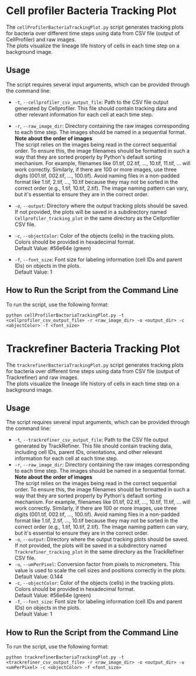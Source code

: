 # Cell profiler Bacteria Tracking Plot

The `cellProfilerBacteriaTrackingPlot.py` script generates tracking plots for bacteria over different time steps using data from CSV file (output of CellProfiler) and raw images. </br>
The plots visualize the lineage life history of cells in each time step on a background image.

## Usage
The script requires several input arguments, which can be provided through the command line:
- `-t`, `--cellprofiler_csv_output_file`:
Path to the CSV file output generated by Cellprofiler. This file should contain tracking data and other relevant information for each cell at each time step.
- `-r`, `--raw_image_dir`:
Directory containing the raw images corresponding to each time step. The images should be named in a sequential format.</br>
<b>Note about the order of images</b></br>
The script relies on the images being read in the correct sequential order. To ensure this, the image filenames should be formatted in such a way that they are sorted properly by Python's default sorting mechanism. For example, filenames like 01.tif, 02.tif, ..., 10.tif, 11.tif, ... will work correctly. Similarly, if there are 100 or more images, use three digits (001.tif, 002.tif, ..., 100.tif). Avoid naming files in a non-padded format like 1.tif, 2.tif, ..., 10.tif because they may not be sorted in the correct order (e.g., 1.tif, 10.tif, 2.tif). The image naming pattern can vary, but it's essential to ensure they are in the correct order.

- `-o`, `--output`:
Directory where the output tracking plots should be saved. If not provided, the plots will be saved in a subdirectory named `Cellprofiler_tracking_plot` in the same directory as the Cellprofiler CSV file.
- `-c`, `--objectColor`:
Color of the objects (cells) in the tracking plots. Colors should be provided in hexadecimal format.</br>
Default Value: #56e64e (green)
- `-f`, `--font_size`:
Font size for labeling information (cell IDs and parent IDs) on objects in the plots.</br>
Default Value: 1

## How to Run the Script from the Command Line
To run the script, use the following format:</br>
```
python cellProfilerBacteriaTrackingPlot.py -t <cellprofiler_csv_output_file> -r <raw_image_dir> -o <output_dir> -c <objectColor> -f <font_size>
```


# Trackrefiner Bacteria Tracking Plot
The `trackrefinerBacteriaTrackingPlot.py` script generates tracking plots for bacteria over different time steps using data from CSV file (output of Trackrefiner) and raw images. </br>
The plots visualize the lineage life history of cells in each time step on a background image.

## Usage
The script requires several input arguments, which can be provided through the command line:
- `-t`, `--trackrefiner_csv_output_file`:
Path to the CSV file output generated by TrackRefiner. This file should contain tracking data, including cell IDs, parent IDs, orientations, and other relevant information for each cell at each time step.
- `-r`, `--raw_image_dir`:
Directory containing the raw images corresponding to each time step. The images should be named in a sequential format.</br>
<b>Note about the order of images</b></br>
The script relies on the images being read in the correct sequential order. To ensure this, the image filenames should be formatted in such a way that they are sorted properly by Python's default sorting mechanism. For example, filenames like 01.tif, 02.tif, ..., 10.tif, 11.tif, ... will work correctly. Similarly, if there are 100 or more images, use three digits (001.tif, 002.tif, ..., 100.tif). Avoid naming files in a non-padded format like 1.tif, 2.tif, ..., 10.tif because they may not be sorted in the correct order (e.g., 1.tif, 10.tif, 2.tif). The image naming pattern can vary, but it's essential to ensure they are in the correct order.
- `-o`, `--output`:
Directory where the output tracking plots should be saved. If not provided, the plots will be saved in a subdirectory named `Trackrefiner_tracking_plot` in the same directory as the TrackRefiner CSV file.
- `-u`, `--umPerPixel`:
Conversion factor from pixels to micrometers. This value is used to scale the cell sizes and positions correctly in the plots.</br>
Default Value: 0.144
- `-c`, `--objectColor`:
Color of the objects (cells) in the tracking plots. Colors should be provided in hexadecimal format.</br>
Default Value: #56e64e (green)
- `-f`, `--font_size`:
Font size for labeling information (cell IDs and parent IDs) on objects in the plots.</br>
Default Value: 1

## How to Run the Script from the Command Line
To run the script, use the following format:</br>
```
python trackrefinerBacteriaTrackingPlot.py -t <trackrefiner_csv_output_file> -r <raw_image_dir> -o <output_dir> -u <umPerPixel> -c <objectColor> -f <font_size>
```
